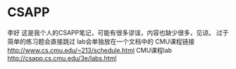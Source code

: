 # CSAPP
李好
这是我个人的CSAPP笔记，可能有很多谬误，内容也缺少很多，见谅。
过于简单的练习题会直接跳过
lab会单独放在一个文档中的
CMU课程链接 http://www.cs.cmu.edu/~213/schedule.html
CMU课程lab  http://csapp.cs.cmu.edu/3e/labs.html

